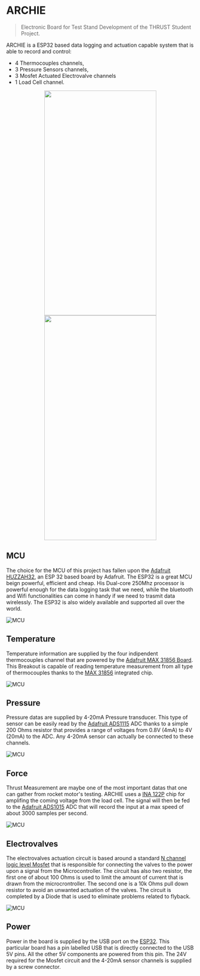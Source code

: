 # ARCHIE
> Electronic Board for Test Stand Development of the THRUST Student Project.

ARCHIE is a ESP32 based data logging and actuation capable system that is able to record and control:
* 4 Thermocouples channels, 
* 3 Pressure Sensors channels, 
* 3 Mosfet Actuated Electrovalve channels 
* 1 Load Cell channel. 



<p align="center">
  <img src="https://github.com/thrust-team/electronics/blob/main/Test%20Stand/Figures/TSPCB_Front_Tilt.PNG" width="300" height = "600" />
  <img src="https://github.com/thrust-team/electronics/blob/main/Test%20Stand/Figures/TSPCB_Back_Tilt.PNG" width="300" height = "600"/> 
</p>

## MCU
The choice for the MCU of this project has fallen upon the [Adafruit HUZZAH32](https://www.adafruit.com/product/3405), an ESP 32 based board by Adafruit. The ESP32 is a great MCU beign powerful, efficient and cheap. His Dual-core 250Mhz processor is powerful enough for the data logging task that we need, while the bluetooth and Wifi functionalities can come in handy if we need to trasmit data wirelessly. The ESP32 is also widely available and supported all over the world. 

![MCU](https://github.com/thrust-team/electronics/blob/main/Test%20Stand/Figures/TSPCB_Front_MCU.png)


## Temperature
Temperature information are supplied by the four indipendent thermocouples channel that are powered by the [Adafruit MAX 31856 Board](https://www.adafruit.com/product/3263). This Breakout is capable of reading temperature measurement from all type of thermocouples thanks to the [MAX 31856](https://datasheets.maximintegrated.com/en/ds/MAX31856.pdf) integrated chip. 

![MCU](https://github.com/thrust-team/electronics/blob/main/Test%20Stand/Figures/TSPCB_Front_Temp.png)


## Pressure
Pressure datas are supplied by 4-20mA Pressure transducer. This type of sensor can be easily read by the [Adafruit ADS1115](https://www.adafruit.com/product/1085) ADC thanks to a simple 200 Ohms resistor that provides a range of voltages from 0.8V (4mA) to 4V (20mA) to the ADC. Any 4-20mA sensor can actually be connected to these channels. 

![MCU](https://github.com/thrust-team/electronics/blob/main/Test%20Stand/Figures/TSPCB_Front_Pressure.png)


## Force
Thrust Measurement are maybe one of the most important datas that one can gather from rocket motor's testing. ARCHIE uses a [INA 122P](https://www.ti.com/lit/ds/symlink/ina122.pdf) chip for amplifing the coming voltage from the load cell. The signal will then be fed to the [Adafruit ADS1015](https://www.adafruit.com/product/1083) ADC that will record the input at a max speed of about 3000 samples per second. 

![MCU](https://github.com/thrust-team/electronics/blob/main/Test%20Stand/Figures/TSPCB_Front_LoadCell.png)


## Electrovalves
The electrovalves actuation circuit is based around a standard [N channel logic level Mosfet](https://www.infineon.com/dgdl/irlr8743pbf.pdf?fileId=5546d462533600a4015356719c7e26ff) that is responsible for connecting the valves to the power upon a signal from the Microcontroller. The circuit has also two resistor, the first one of about 100 Ohms is used to limit the amount of current that is drawn from the microcrontroller. The second one is a 10k Ohms pull down resistor to avoid an unwanted actuation of the valves. The circuit is completed by a Diode that is used to eliminate problems related to flyback. 

![MCU](https://github.com/thrust-team/electronics/blob/main/Test%20Stand/Figures/TSPCB_Front_Valves.png)


## Power
Power in the board is supplied by the USB port on the [ESP32](https://www.adafruit.com/product/3405). This particular board has a pin labelled USB that is directly connected to the USB 5V pins. All the other 5V components are powered from this pin. The 24V required for the Mosfet circuit and the 4-20mA sensor channels is supplied by a screw connector. 
